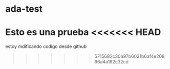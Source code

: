 # ada-test
Esto es una prueba
<<<<<<< HEAD
=======


estoy mdificando codigo desde github
>>>>>>> 5715682c30a97b6031b6af4e20866a4a182a32cd
